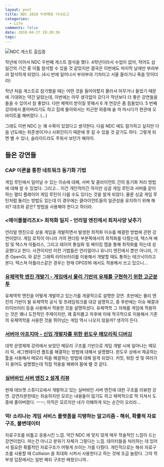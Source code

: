 ```yaml
---
layout: post
title: NDC 2018 두번째로 다녀오고
categories:
  - Life
comments: false
date: 2018-04-27 19:20:36
tags:
---
```



![NDC 게스트 출입증](..\..\..\..\..\images\201804\27\ndc_1.jpg)

작년에 이어서 NDC 두번째 게스트 참석을 했다. 4학년이라서 수업이 없어, 적어도 삼 일간의 기간 중 이틀 참석할 수 있을 것 같았지만 결국은 이번에도 마지막 날에만 부랴부랴 참석하게 되었다. (4시 반에 일어나서 부랴부랴 기차타고 서울 올라가니 죽을 맛이더라)

작년 처음 게스트로 참가했을 때는 어떤 것을 들어야할지 몰라서 아무거나 들었기 때문에 기대와는 약간 달랐는데, 이번에는 아무 생각없이 갔다가 작년보다 더 좋은 강연들을 들을 수 있어서 참 좋았다. 다만 체력이 받히질 못해서 6 개 연강은 좀 힘들었다. 5 번째 강의에서 졸아버리기도 하고 집에 돌아와서는 피곤한 와중에 술 까 마시다가 현관에 오바이트를 해버렸다. (...) 

그래도 이번 NDC 는 꽤 수확이 있었다고 생각한다. 다음 NDC 에도 참가하고 싶지만 다음 년도에는 취준생이거나 사회인이기 때문에 못 갈 수 있을 것 같기도 하다. 그렇게 되면 별 수 있나, 슬라이드라도 주워서 보던가 해야지.

<!-- more -->

## 들은 강연들

### CAP 이론을 통한 네트워크 동기화 기법

게임 루틴에서 일어날 수 있는 이슈에 대해, 서버 및 클라이언트 간의 동기화 처리 방법에 대해 알 수 있었다. 그리고... 이건 개인적이긴 하지만 싱글 게임 루틴과 서버를 같이 하는 멀티 플레이어 게임 루틴이 다를 수도 있다는 것을 알게 되었다. 물론 싱글 게임 루틴처럼 돌리는 방법도 있는데 이 경우에는 클라이언트들의 일관성을 유지하기 위해 해쉬? 대조와 같은? 방법을 사용해야 한다고 하더라.

### <메이플블리츠X> 최적화 일지 - 언리얼 엔진에서 최저사양 낮추기

언리얼 엔진으로 상용 게임을 개발하면서 발생한 최적화 이슈를 해결한 방법에 관한 강연이었다. 게임 로직이 아니라 거의 렌더링 부분쪽에서의 최적화를 다뤘는데, 텍스쳐 배칭 및 텍스쳐 아틀라스, 그리고 레이어 통일화 및 베이킹 맵을 통해 최적화를 하는데 성공했다고 한다. 사견이지만 이런 기법들은 언리얼이나 유니티 엔진에서 뿐만 아니라, 기존 OpenGL 와 같은 그래픽 라이브러리를 이용해서 개발할 때도 통하는 테크닉이라고 본다. 텍스쳐 아틀라스같은 경우는 현재 OPGS16 에서도 적용해서 쓰고 있으니...

### [유체역학 엔진 개발기 - 게임에서 물리 기반의 유체를 구현하기 위한 고군분투](https://www.slideshare.net/utilforever/ndc-2018-95260566) 

유체역학 엔진을 어떻게 개발하고 있는가를 개괄적으로 설명한 강연. 초반에는 물리 엔진의 기반이 될 유체역학 공식 및 프레임워크를 대강 설명하고, 중 후반에는 이슈 해결과 라이브러리 등을 사용해서 적용한 것을 설명하셨다. 유체역학 그 자체를 게임에 적용하는 것은 꽤나 도전적인 주제이지만, 꽤 흥미롭고 차후에 이에 적극적으로 이용해서 기존의 유체역학을 사용한 것을 뛰어넘는 게임 역시 나오지 않을까? 생각이 든다. 

### [서버야 아프지마 - 신입 개발자를 위한 윈도우 메모리릭 디버깅](https://www.slideshare.net/seao/ndc18-95258747)

대학 운영체제 강의에서 보았던 메모리 구조를 기반으로 게임 개발 시에 일어나는 메모리 릭, 세그멘테이션 폴트를 해결하는 방법에 대해서 설명했다. 윈도우 상에서 제공하는 툴을 사용해서 메모리 릭을 해결하는 방법에 대해 알게 되었다. 커밋, 워킹 셋 및 여러가지 용어도 설명했는데 직접 적용을 해봐야 몸에 밸 것 같다.

### [실버바인 서버 엔진 2 설계 리뷰](https://www.slideshare.net/devcatpublications/2-ndc2018)

현재 데브캣 스튜디오에서 개발하고 있는 실버바인 서버 엔진에 대한 구조를 리뷰한 강연. 강연자분한테는 죄송하지만 모르는 내용들이 많기도 하고 체력적으로 딱 지쳐서 도중에 졸아버렸다. ㅡㅡ; 아직은 모르지만 내가 이해하게 되는 순간이 오리라...

### 억! 소리나는 게임 서비스 플랫폼을 지탱하는 알고리즘 - 해쉬, 확률적 자료구조, 불변데이터

자료구조를 비틀고 응용시킨 느낌. 약간 NDC 에 맞지 않게 매우 학술적인 느낌이 드는 강연이었다. 까는건 아니고 분위기 자체가 그렇다는 느낌. 데이터들을 처리하는 데 있어서 필요한 확률적인 자료구조가 어떻게 쓰이는 가를 다뤘다. 개인적으로는 해쉬 자료구조를 사용할 때 Collision 을 최대화 시켜서 사용한다고 하는 것에 조금 놀랐다. 그야 학부생 입장에서는 일반 해쉬 구조만 배웠으니까..